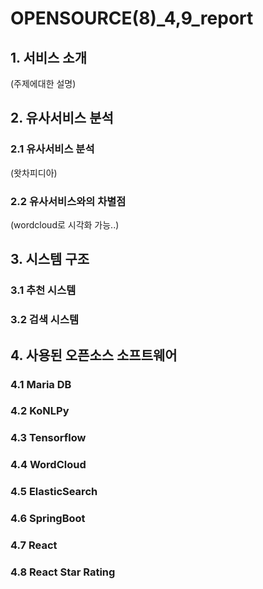 # OPENSOURCE(8)_4,9_report

## 1. 서비스 소개

(주제에대한 설명)



## 2. 유사서비스 분석

### 2.1 유사서비스 분석

(왓차피디아)

### 2.2 유사서비스와의 차별점

(wordcloud로 시각화 가능..)

## 3. 시스템 구조

### 3.1 추천 시스템



### 3.2 검색 시스템



## 4. 사용된 오픈소스 소프트웨어

### 4.1 Maria DB



### 4.2 KoNLPy



### 4.3 Tensorflow



### 4.4 WordCloud



### 4.5 ElasticSearch



### 4.6 SpringBoot



### 4.7 React



### 4.8 React Star Rating



